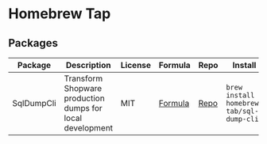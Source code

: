 # Homebrew Tap

## Packages

| Package | Description | License | Formula | Repo | Install |
|-------|---------------|--------|---------|------|--------------|
| SqlDumpCli | Transform Shopware production dumps for local development | MIT | [Formula](https://github.com/wimwenigerkind/homebrew-tab/blob/main/Formula/sql-dump-cli.rb) | [Repo](https://github.com/wimwenigerkind/sql-dump-cli) | `brew install homebrew-tab/sql-dump-cli` |
